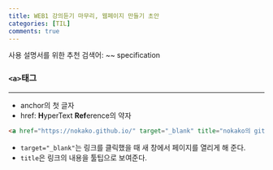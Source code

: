 ```yaml
---
title: WEB1 강의듣기 마무리, 웹페이지 만들기 초안
categories: [TIL]
comments: true
---
```


사용 설명서를 위한 추천 검색어: ~~ specification   

### `<a>`태그
---
- anchor의 첫 글자
- href: **H**yperText **Ref**erence의 약자
```html
<a href="https://nokako.github.io/" target="_blank" title="nokako의 github">노카코의 블로그</a>
```
- `target="_blank"`는 링크를 클릭했을 때 새 창에서 페이지를 열리게 해 준다.
- `title`은 링크의 내용을 툴팁으로 보여준다.


